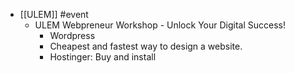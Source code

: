 - [[ULEM]] #event
	- ULEM Webpreneur Workshop - Unlock Your Digital Success!
		- Wordpress
		- Cheapest and fastest way to design a website.
		- Hostinger: Buy and install